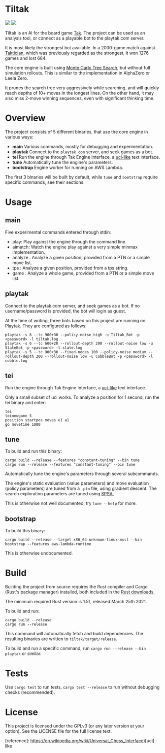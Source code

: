 # Tiltak

![](https://img.shields.io/github/license/MortenLohne/Tiltak) ![](https://img.shields.io/github/workflow/status/MortenLohne/Tiltak/Actions)

Tiltak is an AI for the board game [Tak](https://en.wikipedia.org/wiki/Tak_(game)). The project can be used as an analysis tool, or connect as a playable bot to the playtak.com server. 

It is most likely the strongest bot available. In a 2000-game match against [Taktician](https://github.com/nelhage/taktician), which was previously regarded as the strongest, it won 1276 games and lost 684.

The core engine is built using [Monte Carlo Tree Search](https://en.wikipedia.org/wiki/Monte_Carlo_tree_search), but without full simulation rollouts. This is similar to the implementation in AlphaZero or Leela Zero. 

It prunes the search tree very aggressively while searching, and will quickly reach depths of 10+ moves in the longest lines. On the other hand, it may also miss 2-move winning sequences, even with significant thinking time. 

# Overview

The project consists of 5 different binaries, that use the core engine in various ways:
 
 * **main** Various commands, mostly for debugging and experimentation.
 * **playtak** Connect to the `playtak.com` server, and seek games as a bot.
 * **tei** Run the engine through Tak Engine Interface, a [uci-like](https://en.wikipedia.org/wiki/Universal_Chess_Interface) text interface.
 * **tune** Automatically tune the engine's parameters. 
 * **bootstrap** Engine worker for running on AWS Lambda.
 
 The first 3 binaries will be built by default, while `tune` and `bootstrap` require specific commands, see their sections. 

# Usage

## main

Five experimental commands entered through stdin:

* play: Play against the engine through the command line.
* aimatch: Watch the engine play against a very simple minmax implementation.
* analyze <size>: Analyze a given position, provided from a PTN or a simple move list.
* tps <size>: Analyze a given position, provided from a tps string.
* game <size>: Analyze a whole game, provided from a PTN or a simple move list.

## playtak

Connect to the playtak.com server, and seek games as a bot. If no username/password is provided, the bot will login as guest. 

At the time of writing, three bots based on this project are running on Playtak. They are configured as follows:
````
playtak -s 6 --tc 900+30 --policy-noise high -u Tiltak_Bot -p <password> -l tiltak.log
playtak -s 6 --tc 600+20 --rollout-depth 200 --rollout-noise low -u SlateBot -p <password> -l slate.log
playtak -s 5 --tc 900+30 --fixed-nodes 100 --policy-noise medium --rollout-depth 200 --rollout-noise low -u CobbleBot -p <password> -l cobble.log
````

## tei 

Run the engine through Tak Engine Interface, a [uci-like](https://en.wikipedia.org/wiki/Universal_Chess_Interface) text interface.

Only a small subset of uci works. To analyze a position for 1 second, run the tei binary and enter:

````
tei
teinewgame 5
position startpos moves e1 a1
go movetime 1000
````

## tune
To build and run this binary:
```
cargo build --release --features "constant-tuning" --bin tune
cargo run --release --features "constant-tuning" --bin tune
```

Automatically tune the engine's parameters through several subcommands. 

The engine's static evaluation (value parameters) and move evaluation (policy parameters) are tuned from a `.ptn` file, using gradient descent. The search exploration parameters are tuned using [SPSA.](https://en.wikipedia.org/wiki/Simultaneous_perturbation_stochastic_approximation) 

This is otherwise not well documented, try `tune --help` for more. 

## bootstrap 
To build this binary:
```
cargo build --release --target x86_64-unknown-linux-musl --bin bootstrap --features aws-lambda-runtime
```
This is otherwise undocumented.

# Build

Building the project from source requires the Rust compiler and Cargo (Rust's package manager) installed, both included in the [Rust downloads.](https://www.rust-lang.org/tools/install)

The minimum required Rust version is 1.51, released March 25th 2021.

To build and run:
```
cargo build --release
cargo run --release
```


This command will automatically fetch and build dependencies. The resulting binaries are written to `tiltak/target/release`.

To build and run a specific command, run `cargo run --release --bin playtak` or similar.

# Tests

Use `cargo test` to run tests, `cargo test --release` to run without debugging checks (recommended).

# License

This project is licensed under the GPLv3 (or any later version at your option). See the LICENSE file for the full license text.


[reference]: https://en.wikipedia.org/wiki/Universal_Chess_Interface)[uci] -like
